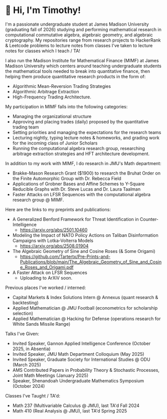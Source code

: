 # 👋 Hi, I'm Timothy!

I'm a passionate undergraduate student at James Madison University (graduating fall of 2026) studying and performing mathematical research in computational commutative algebra, algebraic geometry, and algebraic cryptography. My repositories range from research projects to HackerRank & Leetcode problems to lecture notes from classes I've taken to lecture notes for classes which I teach / TA! 

I also run the Madison Institute for Mathematical Finance (MIMF) at James Madison University which centers around teaching undergraduate students the mathematical tools needed to break into quantitative finance, then helping them produce quantitative research products in the form of:
 - Algorithmic Mean-Reversion Trading Strategies
 - Algorithmic Arbitrage Extraction
 - High-Frequency Trading Architecture.

My participation in MIMF falls into the following categories:
 - Managing the organizational structure
 - Approving and placing trades (daily) proposed by the quantitative trading team
 - Setting priorities and managing the expectations for the research teams
 - Lecturing nightly, typing lecture notes & homeworks, and grading work for the incoming class of Junior Scholars
 - Running the computational algebra research group, researching arbitrage extraction strategies and HFT architecture development.

In addition to my work with MIMF, I do research in JMU's Math department:
 - Brakke-Mason Research Grant ($1900) to research the Bruhat Order on the Finite Automorphic Group with Dr. Rebecca Field
 - Applications of Grobner Bases and Affine Schemes to Y-Square Reducible Graphs with Dr. Steve Lucas and Dr. Laura Taalman
 - Faster Attacks on LFSR Sequences with the computational algebra research group @ MIMF.

Here are the links to my preprints and publications:
 - A Generalized Benford Framework for Threat Identification in Counter-Intelligence
   - https://arxiv.org/abs/2501.10460
 - Modeling the Impact of NATO Policy Actions on Taliban Disinformation Campaigns with Lotka-Volterra Models
   - https://arxiv.org/abs/2508.01904
 - The Algebraic Geometry of Sine and Cosine Roses (& Some Origami)
   - https://github.com/Tartertx/Pre-Prints-and-Publications/blob/main/The_Algebraic_Geometry_of_Sine_and_Cosine_Roses_and_Origami.pdf
 - A Faster Attack on LFSR Sequences
   - Uploading to ArXiV soon.
  
Previous places I've worked / interned:
 - Capital Markets & Index Solutions Intern @ Annexus (quant research & backtesting)
 - Applied Mathematician @ JMU Football (econometrics for scholarship selection)
 - Applied Mathematician @ Hacking for Defense (operations research for White Sands Missile Range)

Talks I've Given:
 - Invited Speaker, Gannon Applied Intelligence Conference (October 2025, in Absentia)
 - Invited Speaker, JMU Math Department Colloquium (May 2025)
 - Invited Speaker, Graduate Society for International Studies @ ODU (March 2025)
 - AMS Contributed Papers in Probability Theory & Stochastic Processes, Joint Math Meetings (January 2025)
 - Speaker, Shenandoah Undergraduate Mathematics Symposium (October 2024)

Classes I've Taught / TA'd:
 - Math 237 (Multivariable Calculus @ JMU), last TA'd Fall 2024 
 - Math 410 (Real Analysis @ JMU), last TA'd Spring 2025
